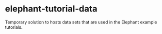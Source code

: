 # elephant-tutorial-data
Temporary solution to hosts data sets that are used in the Elephant example tutorials.
